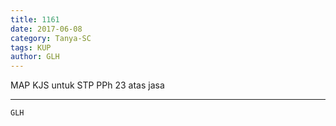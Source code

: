 ```yaml
---
title: 1161
date: 2017-06-08
category: Tanya-SC
tags: KUP
author: GLH
---
```


MAP KJS untuk STP PPh 23 atas jasa

---



`GLH`
